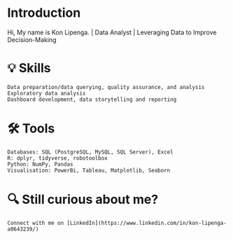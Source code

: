 # Introduction
Hi, My name is Kon Lipenga. | Data Analyst | Leveraging Data to Improve Decision-Making

# 💡 Skills

    Data preparation/data querying, quality assurance, and analysis
    Exploratory data analysis
    Dashboard development, data storytelling and reporting
    
# 🛠️ Tools

    Databases: SQL (PostgreSQL, MySQL, SQL Server), Excel
    R: dplyr, tidyverse, robotoolbox
    Python: NumPy, Pandas
    Visualisation: PowerBi, Tableau, Matplotlib, Seaborn
    
# 🔍 Still curious about me?
    Connect with me on [LinkedIn](https://www.linkedin.com/in/kon-lipenga-a0643239/)
